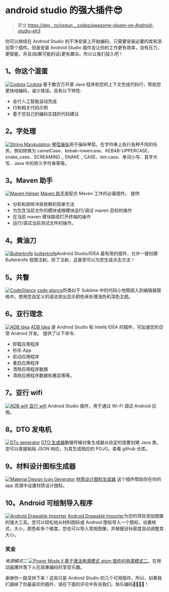 # android studio 的强大插件😎

> 原文:[https://dev . to/segun _ codes/awesome-plugin-on-Android-studio-eh3](https://dev.to/segun_codes/awesome-plugin-on-android-studio-eh3)

你可以继续在 Android Studio 的干净安装上开始编码，只需要安装必要的库和添加零个插件。但是安装 Android Studio 插件会让你的工作更有效率，没有压力，更智能，并且(如果可能的话)更有趣😜。所以让我们投入吧！

## 1。你这个混蛋

[![Codota](../Images/8143d3a42eb02340bc0812f23e77c70c.png "Codota")](https://res.cloudinary.com/practicaldev/image/fetch/s--FciLrEda--/c_limit%2Cf_auto%2Cfl_progressive%2Cq_66%2Cw_880/https://blog.codota.com/wp-content/uploads/2019/04/PH_4-gif.gif) 
[Codota](https://plugins.jetbrains.com/plugin/7638-codota-) 基于数百万开源 Java 程序和您的上下文完成代码行，帮助您更快地编码，减少错误。具有以下特性:

*   全行人工智能自动完成
*   行和相关代码示例
*   基于您自己的编码实践的代码建议

## [](#2-string-manipulation)2。字处理

[![String Manipulation](../Images/7411cd84d46c07af8b3c5f8160fd369d.png "String Manipulation")](https://res.cloudinary.com/practicaldev/image/fetch/s--avJ0qCh7--/c_limit%2Cf_auto%2Cfl_progressive%2Cq_auto%2Cw_880/https://plugins.jetbrains.com/files/2162/screenshot_16015.png) 
[琴弦操纵](https://plugins.jetbrains.com/plugin/2162-string-manipulation/)用于操纵琴弦。在字符串上执行各种不同的任务，例如转换为 camelCase、kebab-lowercase、KEBAB-UPPERCASE、snake_case、SCREAMING _ SNAKE _ CASE、dot.case、单词小写、首字大写、Java 中的转义字符串等等。

## [](#3-maven-helper)3。Maven 助手

[![Maven Helper](../Images/56194739f52129528a0e4b821c9a77b7.png "Maven Helper")](https://res.cloudinary.com/practicaldev/image/fetch/s--retNicPJ--/c_limit%2Cf_auto%2Cfl_progressive%2Cq_auto%2Cw_880/https://plugins.jetbrains.com/files/7179/screenshot_19711.png) 
[Maven 助手](https://plugins.jetbrains.com/plugin/7179-maven-helper)是配合 Maven 工作的必备插件。
提供:

*   分析和排除冲突依赖的简单方法
*   为包含当前文件的模块或根模块运行/调试 maven 目标的操作
*   在当前 maven 模块路径打开终端的操作
*   运行/调试当前测试文件的操作。

## [](#4-butterknife)4。黄油刀

[![Butterknife](../Images/182e4216d7db30e4a6bca05135bce272.png "butterknife")](https://res.cloudinary.com/practicaldev/image/fetch/s--Co3LzqAr--/c_limit%2Cf_auto%2Cfl_progressive%2Cq_66%2Cw_880/https://raw.githubusercontent.com/avast/android-butterknife-zelezny/master/img/zelezny_animated.gif)
[butterknife](https://plugins.jetbrains.com/plugin/7369-android-butterknife-zelezny)Android Studio/IDEA 最有用的插件，允许一键创建 Butterknife 视图注射。除了注射，这甚至可以为您生成点击方法！

## [](#5-codeglance)5。共瞥

[![CodeGlance](../Images/ffc5a71b737fb69b26f12c6323f04b90.png "CodeGlance")](https://res.cloudinary.com/practicaldev/image/fetch/s--pelmKJmb--/c_limit%2Cf_auto%2Cfl_progressive%2Cq_auto%2Cw_880/https://plugins.jetbrains.com/files/7275/screenshot_16821.png)
[code glance](https://plugins.jetbrains.com/plugin/7275-codeglance)将类似于 Sublime 中的代码小地图嵌入到编辑器窗格中。使用您自定义的语法突出显示颜色来处理浅色和深色主题。

## [](#6-adb-idea)6。亚行理念

[![ADB Idea](../Images/ecf5aa4d4f2a7b994b1fbca4f04fa628.png "ADB Idea")](https://res.cloudinary.com/practicaldev/image/fetch/s--hIJGd2Ei--/c_limit%2Cf_auto%2Cfl_progressive%2Cq_auto%2Cw_880/https://plugins.jetbrains.com/files/7380/screenshot_18192.png) 
[ADB Idea](https://plugins.jetbrains.com/plugin/7275-codeglance) 是 Android Studio 和 Intellij IDEA 的插件，可加速您的日常 Android 开发。
提供了以下命令:

*   卸载应用程序
*   秒杀 App
*   启动应用程序
*   重启应用程序
*   清除应用程序数据
*   清除应用程序数据和重启等等。

## [](#7-adb-wifi)7。亚行 wifi

[![ADB wifi](../Images/a2af6b7d15c2559cda81ffc5946d6273.png "ADB wifi")](https://res.cloudinary.com/practicaldev/image/fetch/s--k7Vyi2_k--/c_limit%2Cf_auto%2Cfl_progressive%2Cq_auto%2Cw_880/https://plugins.jetbrains.com/files/7856/screenshot_15153.png) 
[亚行 wifi](https://plugins.jetbrains.com/plugin/7856-adb-wifi) Android Studio 插件，用于通过 Wi-Fi 调试 Android 应用。

## [](#8-dto-generator)8。DTO 发电机

[![DTo generator](../Images/216629ab07273a92dcd32c1d4e647600.png "DTo generator")](https://res.cloudinary.com/practicaldev/image/fetch/s--WkkwNRGy--/c_limit%2Cf_auto%2Cfl_progressive%2Cq_auto%2Cw_880/https://process.filestackapi.com/cache%3Dexpiry:max/W5po5Lw1SayoorrA9pFR) 
[DTO 生成器](https://plugins.jetbrains.com/plugin/7834-dto-generator)数据传输对象生成器从给定的提要创建 Java 类。您可以直接粘贴 JSON 响应，为其生成相应的 POJO。查看 github 仓库。

## [](#9-material-design-icon-generator)9。材料设计图标生成器

[![Material Design Icon Generator](../Images/8cbc09c9c996bd2b5e8ff8dba776b639.png "Material Design Icon Generator")](https://res.cloudinary.com/practicaldev/image/fetch/s--wECLIROb--/c_limit%2Cf_auto%2Cfl_progressive%2Cq_66%2Cw_880/https://anstatic.azureedge.net/cloudcache/9/7/d/9/6/8/97d96886b828dee9f0ae5270821651307346fa1e.gif) 
[材质设计图标生成器](https://plugins.jetbrains.com/plugin/7647-android-material-design-icon-generator/)
这个插件帮助你在你的 app 资源中设置材质设计图标。

## [](#10-android-drawable-importer)10。Android 可绘制导入程序

[![Android Drawable Importer](../Images/8bd61d2964e869dcd1b16b2882933d24.png "Android Drawable Importer")](https://res.cloudinary.com/practicaldev/image/fetch/s--6QouJOc3--/c_limit%2Cf_auto%2Cfl_progressive%2Cq_auto%2Cw_880/https://anstatic.azureedge.net/cloudcache/3/2/5/d/d/8/325dd880cc523340a47f7e2b8be8ca8bd703138a.png)
[Android Drawable Importer](https://plugins.jetbrains.com/plugin/7658-android-drawable-importer/)为您的项目添加图像的强大工具。您可以轻松地从材料图标或 Android 图标导入一个图标，设置格式，大小，颜色和多个维度。您也可以导入常规图像，并根据目标密度自动调整其大小。

### [](#bonus)奖金

*电源模式二*
[![Power Mode II](../Images/c350ed1b9a0a08c523d7b26a4826aab4.png "Power Mode II") ](https://res.cloudinary.com/practicaldev/image/fetch/s--SCJXl74r--/c_limit%2Cf_auto%2Cfl_progressive%2Cq_auto%2Cw_880/https://plugins.jetbrains.com/files/8251/screenshot_15884.png) [基于激活电源模式 atom 插件的电源模式二](https://plugins.jetbrains.com/plugin/8251-power-mode-ii)。在用动画爆炸落下火花效果编码时享受乐趣。

谢谢你一路坚持下来！这些只是 Android Studio 的几个可用插件。所以，如果我们漏掉了你最喜欢的插件，请在下面的评论中告诉我们。快乐编码👨‍💻👨‍💻！